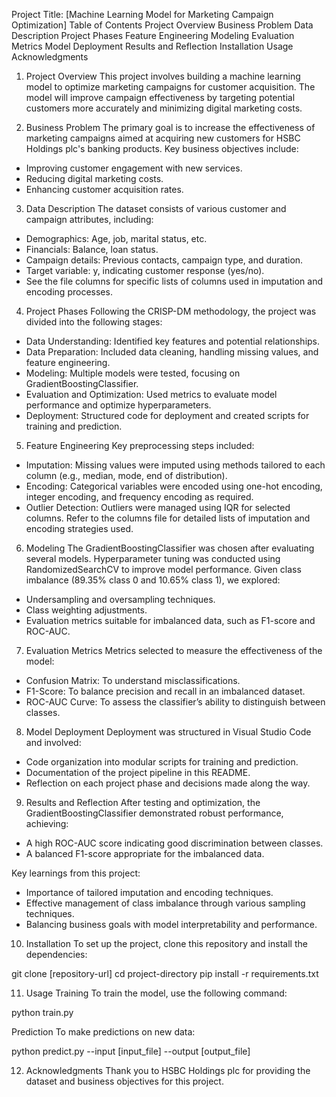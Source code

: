 Project Title: [Machine Learning Model for Marketing Campaign Optimization]
Table of Contents
Project Overview
Business Problem
Data Description
Project Phases
Feature Engineering
Modeling
Evaluation Metrics
Model Deployment
Results and Reflection
Installation
Usage
Acknowledgments

1. Project Overview
This project involves building a machine learning model to optimize marketing campaigns for customer acquisition. The model will improve campaign effectiveness by targeting potential customers more accurately and minimizing digital marketing costs.

2. Business Problem
The primary goal is to increase the effectiveness of marketing campaigns aimed at acquiring new customers for HSBC Holdings plc's banking products. Key business objectives include:

- Improving customer engagement with new services.
- Reducing digital marketing costs.
- Enhancing customer acquisition rates.

3. Data Description
The dataset consists of various customer and campaign attributes, including:

- Demographics: Age, job, marital status, etc.
- Financials: Balance, loan status.
- Campaign details: Previous contacts, campaign type, and duration.
- Target variable: y, indicating customer response (yes/no).
- See the file columns for specific lists of columns used in imputation and encoding processes.

4. Project Phases
Following the CRISP-DM methodology, the project was divided into the following stages:

- Data Understanding: Identified key features and potential relationships.
- Data Preparation: Included data cleaning, handling missing values, and feature engineering.
- Modeling: Multiple models were tested, focusing on GradientBoostingClassifier.
- Evaluation and Optimization: Used metrics to evaluate model performance and optimize hyperparameters.
- Deployment: Structured code for deployment and created scripts for training and prediction.

5. Feature Engineering
Key preprocessing steps included:

- Imputation: Missing values were imputed using methods tailored to each column (e.g., median, mode, end of distribution).
- Encoding: Categorical variables were encoded using one-hot encoding, integer encoding, and frequency encoding as required.
- Outlier Detection: Outliers were managed using IQR for selected columns.
Refer to the columns file for detailed lists of imputation and encoding strategies used.

6. Modeling
The GradientBoostingClassifier was chosen after evaluating several models. Hyperparameter tuning was conducted using RandomizedSearchCV to improve model performance. Given class imbalance (89.35% class 0 and 10.65% class 1), we explored:

- Undersampling and oversampling techniques.
- Class weighting adjustments.
- Evaluation metrics suitable for imbalanced data, such as F1-score and ROC-AUC.

7. Evaluation Metrics
Metrics selected to measure the effectiveness of the model:

- Confusion Matrix: To understand misclassifications.
- F1-Score: To balance precision and recall in an imbalanced dataset.
- ROC-AUC Curve: To assess the classifier’s ability to distinguish between classes.

8. Model Deployment
Deployment was structured in Visual Studio Code and involved:

- Code organization into modular scripts for training and prediction.
- Documentation of the project pipeline in this README.
- Reflection on each project phase and decisions made along the way.

9. Results and Reflection
After testing and optimization, the GradientBoostingClassifier demonstrated robust performance, achieving:

- A high ROC-AUC score indicating good discrimination between classes.
- A balanced F1-score appropriate for the imbalanced data.

Key learnings from this project:

- Importance of tailored imputation and encoding techniques.
- Effective management of class imbalance through various sampling techniques.
- Balancing business goals with model interpretability and performance.

10. Installation
To set up the project, clone this repository and install the dependencies:

git clone [repository-url]
cd project-directory
pip install -r requirements.txt

11. Usage
Training
To train the model, use the following command:

python train.py

Prediction
To make predictions on new data:

python predict.py --input [input_file] --output [output_file]

12. Acknowledgments
Thank you to HSBC Holdings plc for providing the dataset and business objectives for this project.